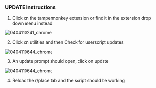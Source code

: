 ### UPDATE instructions

1. Click on the tampermonkey extension or find it in the extension drop down menu instead

![0404110241_chrome](https://user-images.githubusercontent.com/67459484/161480004-835a89d4-8e04-4b96-86bb-d44068a991ae.jpg)

2. Click on utilities and then Check for userscript updates

![0404110644_chrome](https://user-images.githubusercontent.com/67459484/161480381-5f38a0d3-ccbd-42a7-897b-0d6f15776c2d.jpg)

3. An update prompt should open, click on update

![0404110644_chrome](https://user-images.githubusercontent.com/67459484/161480436-ceada702-c26e-43a8-8375-b4b0fa376db8.jpg)

4. Reload the r/place tab and the script should be working

